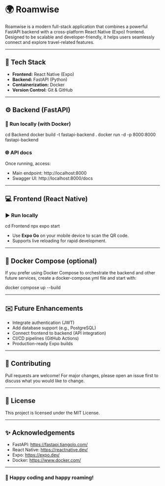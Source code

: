 # 🌍 Roamwise

Roamwise is a modern full-stack application that combines a powerful FastAPI backend with a cross-platform React Native (Expo) frontend. Designed to be scalable and developer-friendly, it helps users seamlessly connect and explore travel-related features.

---

## 🚀 Tech Stack

- **Frontend:** React Native (Expo)
- **Backend:** FastAPI (Python)
- **Containerization:** Docker
- **Version Control:** Git & GitHub

---

## ⚙️ Backend (FastAPI)

### 🚢 Run locally (with Docker)

cd Backend
docker build -t fastapi-backend .
docker run -d -p 8000:8000 fastapi-backend

### 🌐 API docs

Once running, access:

- Main endpoint: http://localhost:8000
- Swagger UI: http://localhost:8000/docs

---

## 💻 Frontend (React Native)

### ▶️ Run locally

cd Frontend
npx expo start

- Use **Expo Go** on your mobile device to scan the QR code.
- Supports live reloading for rapid development.

---

## 🐳 Docker Compose (optional)

If you prefer using Docker Compose to orchestrate the backend and other future services, create a docker-compose.yml file and start with:

docker compose up --build

---

## ✉️ Future Enhancements

- Integrate authentication (JWT)
- Add database support (e.g., PostgreSQL)
- Connect frontend to backend (API integration)
- CI/CD pipelines (GitHub Actions)
- Production-ready Expo builds

---

## 🤝 Contributing

Pull requests are welcome! For major changes, please open an issue first to discuss what you would like to change.

---

## 📄 License

This project is licensed under the MIT License.

---

## ✨ Acknowledgements

- FastAPI: https://fastapi.tiangolo.com/
- React Native: https://reactnative.dev/
- Expo: https://expo.dev/
- Docker: https://www.docker.com/

---

### 🌟 Happy coding and happy roaming!
